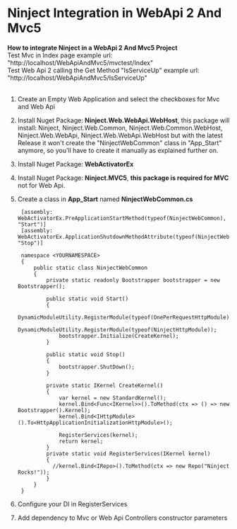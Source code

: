 # Ninject Integration in WebApi 2 And Mvc5

**How to integrate Ninject in a WebApi 2 And Mvc5 Project**
<br>Test Mvc in Index page example url: "http://localhost/WebApiAndMvc5/mvctest/Index"
<br>Test Web Api 2 calling the Get Method "IsServiceUp" example url: "http://localhost/WebApiAndMvc5/IsServiceUp"
<br><br>
1. Create an Empty Web Application and select the checkboxes for Mvc and Web Api
2. Install Nuget Package: **Ninject.Web.WebApi.WebHost**, this package will install: Ninject, Ninject.Web.Common, Ninject.Web.Common.WebHost, Ninject.Web.WebApi, Ninject.Web.WebApi.WebHost but with the latest Release it won't create the "NinjectWebCommon" class in "App_Start" anymore, so you'll have to create it manually as explained 
further on.
3. Install Nuget Package: **WebActivatorEx**
4. Install Nuget Package: **Ninject.MVC5**, **this package is required for MVC** not for Web Api.
5. Create a class in **App_Start** named **NinjectWebCommon.cs**

        [assembly: WebActivatorEx.PreApplicationStartMethod(typeof(NinjectWebCommon), "Start")]
        [assembly: WebActivatorEx.ApplicationShutdownMethodAttribute(typeof(NinjectWebCommon), "Stop")]

        namespace <YOURNAMESPACE>
        {
            public static class NinjectWebCommon
            {
                private static readonly Bootstrapper bootstrapper = new Bootstrapper();

                public static void Start()
                {
                    DynamicModuleUtility.RegisterModule(typeof(OnePerRequestHttpModule));
                    DynamicModuleUtility.RegisterModule(typeof(NinjectHttpModule));
                    bootstrapper.Initialize(CreateKernel);
                }

                public static void Stop()
                {
                    bootstrapper.ShutDown();
                }

                private static IKernel CreateKernel()
                {
                    var kernel = new StandardKernel();
                    kernel.Bind<Func<IKernel>>().ToMethod(ctx => () => new Bootstrapper().Kernel);
                    kernel.Bind<IHttpModule>().To<HttpApplicationInitializationHttpModule>();

                    RegisterServices(kernel);
                    return kernel;
                }
                private static void RegisterServices(IKernel kernel)
                {
                  //kernel.Bind<IRepo>().ToMethod(ctx => new Repo("Ninject Rocks!"));
                }
            }
        }
5. Configure your DI in RegisterServices
6. Add dependency to Mvc or Web Api Controllers constructor parameters
